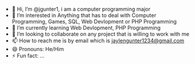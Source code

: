 - 👋 Hi, I’m @jgunter1, i am a computer programming major 
- 👀 I’m interested in Anything that has to deal with Computer Programming, Games, SQL, Web Devlopment or PHP Programming
- 🌱 I’m currently learning Web Devlopment, PHP Programming
- 💞️ I’m looking to collaborate on any project that is willing to work with me
- 📫 How to reach me is by email which is jaylengunter1234@gmail.com
- 😄 Pronouns: He/Him
- ⚡ Fun fact: ...

<!---
jgunter1/jgunter1 is a ✨ special ✨ repository because its `README.md` (this file) appears on your GitHub profile.
You can click the Preview link to take a look at your changes.
--->
